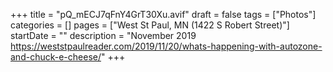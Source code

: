 +++
title = "pQ_mECJ7qFnY4GrT30Xu.avif"
draft = false
tags = ["Photos"]
categories = []
pages = ["West St Paul, MN (1422 S Robert Street)"]
startDate = ""
description = "November 2019 https://weststpaulreader.com/2019/11/20/whats-happening-with-autozone-and-chuck-e-cheese/"
+++
